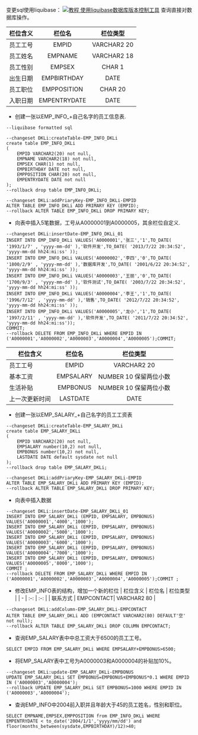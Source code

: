 变更sql使用liquibase：
[![](https://img.shields.io/badge/教程-使用liquibase数据库版本控制工具-yellow.svg "教程 使用liquibase数据库版本控制工具")](https://github.com/OurNotes/CCN/tree/master/1.%E5%B7%A5%E5%85%B7/4.liquibase)
查询直接对数据库操作。

| 栏位含义 | 栏位名 | 栏位类型 |
| - | :-: | :-: |
| 员工工号 | EMPID| VARCHAR2 20 |
| 员工姓名 | EMPNAME | VARCHAR2 18 |
| 员工性别 | EMPSEX | CHAR 1  |
| 出生日期 | EMPBIRTHDAY | DATE |
| 员工职位 | EMPPOSITION | CHAR 20 |
| 入职日期 | EMPENTRYDATE | DATE |

- 创建一张以EMP_INFO_+自己名字的员工信息表.
```
--liquibase formatted sql

--changeset DKLi:createTable-EMP_INFO_DKLi
create table EMP_INFO_DKLi
(
	EMPID VARCHAR2(20) not null,
	EMPNAME VARCHAR2(18) not null,
	EMPSEX CHAR(1) not null,
	EMPBIRTHDAY DATE not null,
	EMPPOSITION CHAR(20) not null,
	EMPENTRYDATE DATE not null
);
--rollback drop table EMP_INFO_DKLi;

--changeset DKLi:addPriaryKey-EMP_INFO_DKLi-EMPID
ALTER TABLE EMP_INFO_DKLi ADD PRIMARY KEY (EMPID);
--rollback ALTER TABLE EMP_INFO_DKLi DROP PRIMARY KEY;

```
- 向表中插入5笔数据，工号从A0000001到A0000005，其余栏位自定义.

```
--changeset DKLi:insertDate-EMP_INFO_DKLi_01
INSERT INTO EMP_INFO_DKLi VALUES('A0000001','张三','1',TO_DATE( '1993/1/7' , 'yyyy-mm-dd' ),'软件开发',TO_DATE( '2013/7/22 20:34:52', 'yyyy-mm-dd hh24:mi:ss' ));
INSERT INTO EMP_INFO_DKLi VALUES('A0000002','李四','0',TO_DATE( '1800/2/9' , 'yyyy-mm-dd' ),'数据库开发',TO_DATE( '2001/6/22 20:34:52', 'yyyy-mm-dd hh24:mi:ss' ));
INSERT INTO EMP_INFO_DKLi VALUES('A0000003','王丽','0',TO_DATE( '1700/9/3' , 'yyyy-mm-dd' ),'软件测试',TO_DATE( '2003/7/22 20:34:52', 'yyyy-mm-dd hh24:mi:ss' ));
INSERT INTO EMP_INFO_DKLi VALUES('A0000004','李王','1',TO_DATE( '1996/7/12' , 'yyyy-mm-dd' ),'销售',TO_DATE( '2012/7/22 20:34:52', 'yyyy-mm-dd hh24:mi:ss' ));
INSERT INTO EMP_INFO_DKLi VALUES('A0000005','龙小','1',TO_DATE( '1997/2/11' , 'yyyy-mm-dd' ),'软件开发',TO_DATE( '2011/7/22 20:34:52', 'yyyy-mm-dd hh24:mi:ss'));
COMMIT;
--rollback DELETE FROM EMP_INFO_DKLi WHERE EMPID IN ('A0000001','A0000002','A0000003','A0000004','A0000005');COMMIT;

```

| 栏位含义 | 栏位名 | 栏位类型 |
| - | :-: | :-: |
| 员工工号 | EMPID| VARCHAR2 20 |
| 基本工资 | EMPSALARY | NUMBER 10 保留两位小数 |
| 生活补贴 | EMPBONUS | NUMBER 10 保留两位小数  |
| 上一次更新时间 | LASTDATE | DATE |

- 创建一张以EMP_SALARY_+自己名字的员工工资表
```
--changeset DKLi:createTable-EMP_SALARY_DKLi
create table EMP_SALARY_DKLi
(
	EMPID VARCHAR2(20) not null,
	EMPSALARY number(10,2) not null,
	EMPBONUS number(10,2) not null,
	LASTDATE DATE default sysdate not null
);
--rollback drop table EMP_SALARY_DKLi;

--changeset DKLi:addPriaryKey-EMP_SALARY_DKLi-EMPID
ALTER TABLE EMP_SALARY_DKLi ADD PRIMARY KEY (EMPID);
--rollback ALTER TABLE EMP_SALARY_DKLi DROP PRIMARY KEY;

```
- 向表中插入数据
```
--changeset DKLi:insertDate-EMP_SALARY_DKLi_01
INSERT INTO EMP_SALARY_DKLi (EMPID, EMPSALARY, EMPBONUS) VALUES('A0000001','4000','1000');
INSERT INTO EMP_SALARY_DKLi (EMPID, EMPSALARY, EMPBONUS) VALUES('A0000002','5000','1000');
INSERT INTO EMP_SALARY_DKLi (EMPID, EMPSALARY, EMPBONUS) VALUES('A0000003','6000','1000');
INSERT INTO EMP_SALARY_DKLi (EMPID, EMPSALARY, EMPBONUS) VALUES('A0000004','7000','1000');
INSERT INTO EMP_SALARY_DKLi (EMPID, EMPSALARY, EMPBONUS) VALUES('A0000005','8000','1000');
COMMIT ;
--rollback DELETE FROM EMP_SALARY_DKLi WHERE EMPID IN ('A0000001','A0000002','A0000003','A0000004','A0000005');COMMIT ;

```
- 修改EMP_INFO表的结构，增加一个新的栏位
| 栏位含义 | 栏位名 | 栏位类型 |
| - | :-: | :-: |
| 联系方式 | EMPCONTACT| VARCHAR2 80 |
```
--changeset DKLi:addColumn-EMP_SALARY_DKLi-EMPCONTACT
ALTER TABLE EMP_SALARY_DKLi ADD (EMPCONTACT VARCHAR2(80) DEFAULT'空' not null);
--rollback ALTER TABLE EMP_SALARY_DKLi DROP COLUMN EMPCONTACT;

```
- 查询EMP_SALARY表中中总工资大于6500的员工工号。
```
SELECT EMPID FROM EMP_SALARY_DKLi WHERE EMPSALARY+EMPBONUS>6500;
```
- 将EMP_SALARY表中工号为A0000003和A0000004的补贴加10%。
```
--changeset DKLi:update-EMP_SALARY_DKLi-EMPBONUS
UPDATE EMP_SALARY_DKLi SET EMPBONUS=EMPBONUS+EMPBONUS*0.1 WHERE EMPID IN ('A0000003','A0000004');
--rollback UPDATE EMP_SALARY_DKLi SET EMPBONUS=1000 WHERE EMPID IN ('A0000003','A0000004');

```
- 查询EMP_INFO中2004前入职并且年龄大于45的员工姓名，性别和职位。
```
SELECT EMPNAME,EMPSEX,EMPPOSITION from EMP_INFO_DKLi WHERE EMPENTRYDATE < to_date('2004/1/1','yyyy/mm/dd') and floor(months_between(sysdate,EMPBIRTHDAY)/12)>40;

```

